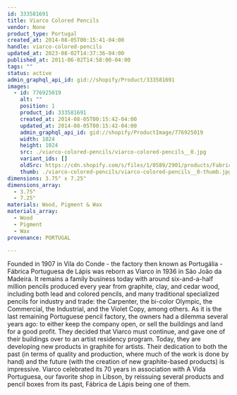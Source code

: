 ```yaml
---
id: 333581691
title: Viarco Colored Pencils
vendor: None
product_type: Portugal
created_at: 2014-08-05T00:15:41-04:00
handle: viarco-colored-pencils
updated_at: 2023-08-02T14:37:36-04:00
published_at: 2011-06-02T14:58:00-04:00
tags: ""
status: active
admin_graphql_api_id: gid://shopify/Product/333581691
images:
  - id: 776925019
    alt: ""
    position: 1
    product_id: 333581691
    created_at: 2014-08-05T00:15:42-04:00
    updated_at: 2014-08-05T00:15:42-04:00
    admin_graphql_api_id: gid://shopify/ProductImage/776925019
    width: 1024
    height: 1024
    src: ./viarco-colored-pencils/viarco-colored-pencils__0.jpg
    variant_ids: []
    oldSrc: https://cdn.shopify.com/s/files/1/0589/2901/products/Fabrica-de-Lapis_-Colored-Pencils.jpeg?v=1407212142
    thumb: ./viarco-colored-pencils/viarco-colored-pencils__0-thumb.jpg
dimensions: 3.75" x 7.25"
dimensions_array:
  - 3.75"
  - 7.25"
materials: Wood, Pigment & Wax
materials_array:
  - Wood
  - Pigment
  - Wax
provenance: PORTUGAL

---
```


Founded in 1907 in Vila do Conde - the factory then known as Portugália - Fábrica Portuguesa de Lápis was reborn as Viarco in 1936 in São João da Madeira. It remains a family business today with around six-and-a-half million pencils produced every year from graphite, clay, and cedar wood, including both lead and colored pencils, and many traditional specialized pencils for industry and trade: the Carpenter, the bi-color Olympic, the Commercial, the Industrial, and the Violet Copy, among others. As it is the last remaining Portuguese pencil factory, the owners had a dilemma several years ago: to either keep the company open, or sell the buildings and land for a good profit. They decided that Viarco must continue, and gave one of their buildings over to an artist residency program. Today, they are developing new products in graphite for artists. Their dedication to both the past (in terms of quality and production, where much of the work is done by hand) and the future (with the creation of new graphite-based products) is impressive. Viarco celebrated its 70 years in association with A Vida Portuguesa, our favorite shop in Libson, by reissuing several products and pencil boxes from its past, Fábrica de Lápis being one of them.